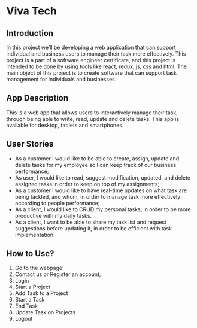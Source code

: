 # Viva Tech

## Introduction
In this project we’ll be developing a web application that can support individual and business users to manage their task more effectively. This project is a part of a software engineer certificate, and this project is intended to be done by using tools like react, redux, js, css and html.
The main object of this project is to create software that can support task management for individuals and businesses.

## App Description
This is a web app that allows users to interactively manage their task, through being able to write, read, update and delete tasks. This app is available for desktop, tablets and smartphones.


## User Stories
- As a customer I would like to be able to create, assign, update and delete tasks for my employee so I can keep track of our business performance;
- As user, I would like to read, suggest modification, updated, and delete assigned tasks in order to keep on top of my assignments;
- As a customer i would like to have real-time updates on what task are being tackled, and whom, in order to manage task more effectively according to people performance;
- As a client, I would like to CRUD my personal tasks, in order to be more productive with my daily tasks.
- As a client, I want to be able to share my task list and request suggestions before updating it, in order to be efficient with task implementation.

## How to Use?
1. Go to the webpage:
2. Contact us or Register an account;
3. Login
4. Start a Project
5. Add Task to a Project
6. Start a Task
7. End Task
8. Update Task on Projects
9. Logout



